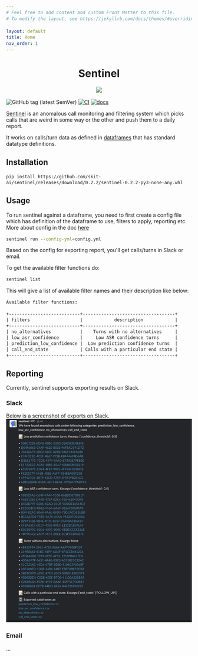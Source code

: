 ```yaml
---
# Feel free to add content and custom Front Matter to this file.
# To modify the layout, see https://jekyllrb.com/docs/themes/#overriding-theme-defaults

layout: default
title: Home
nav_order: 1
---
```


<h1 align="center">Sentinel</h1>

<p align="center"><img src="https://i.imgur.com/nYjpNQs.png" width="200px"/></p>

![GitHub tag (latest SemVer)](https://img.shields.io/github/v/tag/skit-ai/sentinel?style=flat-square)
[![CI](https://github.com/skit-ai/sentinel/actions/workflows/test.yml/badge.svg?branch=master)](https://github.com/skit-ai/sentinel/actions/workflows/test.yml)
[![docs](https://github.com/skit-ai/sentinel/actions/workflows/docs.yml/badge.svg?branch=master)](https://github.com/skit-ai/sentinel/actions/workflows/docs.yml)

[Sentinel][sentinel] is an anomalous call monitoring and filtering system which picks calls
that are weird in some way or the other and push them to a daily report.

It works on calls/turn data as defined in [dataframes](https://github.com/skit-ai/dataframes) that has standard datatype
definitions.

## Installation

```
pip install https://github.com/skit-ai/sentinel/releases/download/0.2.2/sentinel-0.2.2-py3-none-any.whl
```

## Usage

To run sentinel against a dataframe, you need to first create a config file
which has definition of the dataframe to use, filters to apply, reporting etc.
More about config in the doc [here](./config-spec.html)

```bash
sentinel run --config-yml=config.yml
```

Based on the config for exporting report, you'll get calls/turns in Slack or email.

To get the available filter functions do:

```bash
sentinel list
```

This will give a list of available filter names and their description like below:
```
Available filter functions:

+---------------------------+-----------------------------------+
| filters                   |            description            |
+---------------------------+-----------------------------------+
| no_alternatives           |    Turns with no alternatives     |
| low_asr_confidence        |     Low ASR confidence turns      |
| prediction_low_confidence |  Low prediction confidence turns  |
| call_end_state            | Calls with a particular end state |
+---------------------------+-----------------------------------+
```

## Reporting

Currently, sentinel supports exporting results on Slack.

### Slack

Below is a screenshot of exports on Slack.
![](assets/images/report-sc.png)

### Email

...

[sentinel]: https://github.com/skit-ai/sentinel
